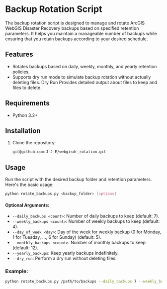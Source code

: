 # Backup Rotation Script

The backup rotation script is designed to manage and rotate ArcGIS WebGIS Disaster Recovery backups based on specified retention parameters. It helps you maintain a manageable number of backups while ensuring that you retain backups according to your desired schedule.

## Features

- Rotates backups based on daily, weekly, monthly, and yearly retention policies.
- Supports dry run mode to simulate backup rotation without actually deleting files. Dry Run Provides detailed output about files to keep and files to delete.


## Requirements

- Python 3.2+

## Installation

1. Clone the repository:

    ```bash
    git@github.com:J-J-E/webgisdr_rotation.git
    ```

## Usage

Run the script with the desired backup folder and retention parameters. Here's the basic usage:

```bash
python rotate_backups.py <backup_folder> [options]
```

#### Optional Arguments:

- `--daily_backups <count>`: Number of daily backups to keep (default: 7).
- `--weekly_backups <count>`: Number of weekly backups to keep (default: 4).
- `--day_of_week <day>`: Day of the week for weekly backup (0 for Monday, 1 for Tuesday, ..., 6 for Sunday) (default: 5).
- `--monthly_backups <count>`: Number of monthly backups to keep (default: 12).
- `--yearly_backups`: Keep yearly backups indefinitely.
- `--dry_run`: Perform a dry run without deleting files.

### Example:

```bash
python rotate_backups.py /path/to/backups --daily_backups 7 --weekly_backups 4 --day_of_week 5 --monthly_backups 12 --yearly_backups --dry_run
```
